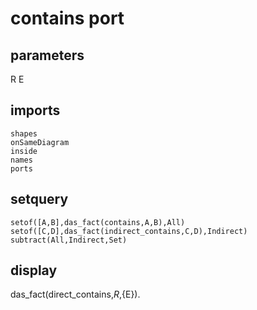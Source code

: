 # contains port
## parameters
  R
  E
## imports
    shapes
    onSameDiagram
    inside
    names
    ports
## setquery
	setof([A,B],das_fact(contains,A,B),All)
	setof([C,D],das_fact(indirect_contains,C,D),Indirect)
	subtract(All,Indirect,Set)
## display
das_fact(direct_contains,${R},${E}).
  
